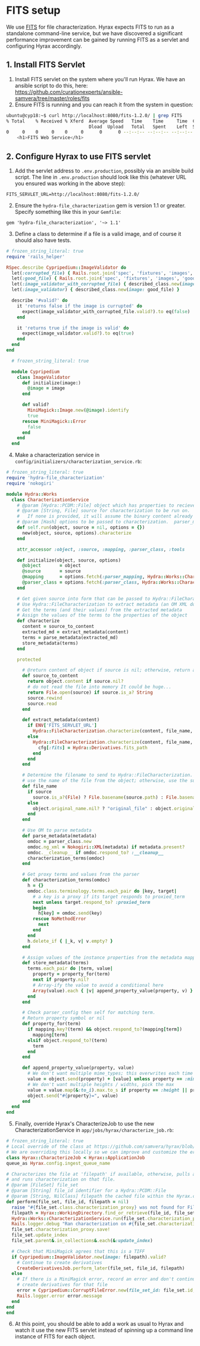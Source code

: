 # FITS setup

We use [FITS](https://projects.iq.harvard.edu/fits/home) for file characterization. Hyrax expects FITS to run as a standalone command-line service, but we have discovered a significant performance improvement can be gained by running FITS as a servlet and configuring Hyrax accordingly.

## 1. Install FITS Servlet

1. Install FITS servlet on the system where you'll run Hyrax. We have an ansible script to do this, here: https://github.com/curationexperts/ansible-samvera/tree/master/roles/fits
2. Ensure FITS is running and you can reach it from the system in question:
  ```bash
  ubuntu@cyp18:~$ curl http://localhost:8080/fits-1.2.0/ | grep FITS
  % Total    % Received % Xferd  Average Speed   Time    Time     Time  Current
                                 Dload  Upload   Total   Spent    Left  Speed
  0     0    0     0    0     0      0      0 --:--:-- --:--:-- --:--:--     0<title>FITS Service</title>
      <h1>FITS Web Service</h1>

  ```

## 2. Configure Hyrax to use FITS servlet

1. Add the servlet address to `.env.production`, possibly via an ansible build script. The line in `.env.production` should look like this (whatever URL you ensured was working in the above step):

  ```
  FITS_SERVLET_URL=http://localhost:8080/fits-1.2.0/
  ```

2. Ensure the `hydra-file_characterization` gem is version 1.1 or greater. Specify something like this in your `Gemfile`:

  ```
  gem 'hydra-file_characterization', '~> 1.1'
 ```

3. Define a class to determine if a file is a valid image, and of course it should also have tests.

  ```ruby
  # frozen_string_literal: true
  require 'rails_helper'

  RSpec.describe Cypripedium::ImageValidator do
    let(:corrupted_file) { Rails.root.join('spec', 'fixtures', 'images', 'corrupted', 'corrupt.png') }
    let(:good_file) { Rails.root.join('spec', 'fixtures', 'images', 'good', 'watermelon.png') }
    let(:image_validator_with_corrupted_file) { described_class.new(image: corrupted_file) }
    let(:image_validator) { described_class.new(image: good_file) }

    describe '#valid?' do
      it 'returns false if the image is currupted' do
        expect(image_validator_with_corrupted_file.valid?).to eq(false)
      end

      it 'returns true if the image is valid' do
        expect(image_validator.valid?).to eq(true)
      end
    end
  end
  ```

  ```ruby
    # frozen_string_literal: true

    module Cypripedium
      class ImageValidator
        def initialize(image:)
          @image = image
        end

        def valid?
          MiniMagick::Image.new(@image).identify
          true
        rescue MiniMagick::Error
          false
        end
      end
    end
  ```

4. Make a characterization service in `config/initializers/characterization_service.rb`:

  ```ruby
  # frozen_string_literal: true
  require 'hydra-file_characterization'
  require 'nokogiri'

  module Hydra::Works
    class CharacterizationService
      # @param [Hydra::PCDM::File] object which has properties to recieve characterization values.
      # @param [String, File] source for characterization to be run on.  File object or path on disk.
      #   If none is provided, it will assume the binary content already present on the object.
      # @param [Hash] options to be passed to characterization.  parser_mapping:, parser_class:, tools:
      def self.run(object, source = nil, options = {})
        new(object, source, options).characterize
      end

      attr_accessor :object, :source, :mapping, :parser_class, :tools

      def initialize(object, source, options)
        @object       = object
        @source       = source
        @mapping      = options.fetch(:parser_mapping, Hydra::Works::Characterization.mapper)
        @parser_class = options.fetch(:parser_class, Hydra::Works::Characterization::FitsDocument)
      end

      # Get given source into form that can be passed to Hydra::FileCharacterization
      # Use Hydra::FileCharacterization to extract metadata (an OM XML document)
      # Get the terms (and their values) from the extracted metadata
      # Assign the values of the terms to the properties of the object
      def characterize
        content = source_to_content
        extracted_md = extract_metadata(content)
        terms = parse_metadata(extracted_md)
        store_metadata(terms)
      end

      protected

        # @return content of object if source is nil; otherwise, return a File or the source
        def source_to_content
          return object.content if source.nil?
          # do not read the file into memory It could be huge...
          return File.open(source) if source.is_a? String
          source.rewind
          source.read
        end

        def extract_metadata(content)
          if ENV['FITS_SERVLET_URL']
            Hydra::FileCharacterization.characterize(content, file_name, :fits_servlet)
          else
            Hydra::FileCharacterization.characterize(content, file_name, :fits) do |cfg|
              cfg[:fits] = Hydra::Derivatives.fits_path
            end
          end
        end

        # Determine the filename to send to Hydra::FileCharacterization. If no source is present,
        # use the name of the file from the object; otherwise, use the supplied source.
        def file_name
          if source
            source.is_a?(File) ? File.basename(source.path) : File.basename(source)
          else
            object.original_name.nil? ? "original_file" : object.original_name
          end
        end

        # Use OM to parse metadata
        def parse_metadata(metadata)
          omdoc = parser_class.new
          omdoc.ng_xml = Nokogiri::XML(metadata) if metadata.present?
          omdoc.__cleanup__ if omdoc.respond_to? :__cleanup__
          characterization_terms(omdoc)
        end

        # Get proxy terms and values from the parser
        def characterization_terms(omdoc)
          h = {}
          omdoc.class.terminology.terms.each_pair do |key, target|
            # a key is a proxy if its target responds to proxied_term
            next unless target.respond_to? :proxied_term
            begin
              h[key] = omdoc.send(key)
            rescue NoMethodError
              next
            end
          end
          h.delete_if { |_k, v| v.empty? }
        end

        # Assign values of the instance properties from the metadata mapping :prop => val
        def store_metadata(terms)
          terms.each_pair do |term, value|
            property = property_for(term)
            next if property.nil?
            # Array-ify the value to avoid a conditional here
            Array(value).each { |v| append_property_value(property, v) }
          end
        end

        # Check parser_config then self for matching term.
        # Return property symbol or nil
        def property_for(term)
          if mapping.key?(term) && object.respond_to?(mapping[term])
            mapping[term]
          elsif object.respond_to?(term)
            term
          end
        end

        def append_property_value(property, value)
          # We don't want multiple mime_types; this overwrites each time to accept last value
          value = object.send(property) + [value] unless property == :mime_type
          # We don't want multiple heights / widths, pick the max
          value = value.map(&:to_i).max.to_s if property == :height || property == :width
          object.send("#{property}=", value)
        end
    end
  end
  ```

5. Finally, override Hyrax's CharacterizeJob to use the new CharacterizationService in `app/jobs/hyrax/characterize_job.rb`:

  ```ruby
  # frozen_string_literal: true
# Local override of the class at https://github.com/samvera/hyrax/blob/master/app/jobs/characterize_job.rb
# We are overriding this locally so we can improve and customize the error logging.
class Hyrax::CharacterizeJob < Hyrax::ApplicationJob
  queue_as Hyrax.config.ingest_queue_name

  # Characterizes the file at 'filepath' if available, otherwise, pulls a copy from the repository
  # and runs characterization on that file.
  # @param [FileSet] file_set
  # @param [String] file_id identifier for a Hydra::PCDM::File
  # @param [String, NilClass] filepath the cached file within the Hyrax.config.working_path
  def perform(file_set, file_id, filepath = nil)
    raise "#{file_set.class.characterization_proxy} was not found for FileSet #{file_set.id}" unless file_set.characterization_proxy?
    filepath = Hyrax::WorkingDirectory.find_or_retrieve(file_id, file_set.id) unless filepath && File.exist?(filepath)
    Hydra::Works::CharacterizationService.run(file_set.characterization_proxy, filepath)
    Rails.logger.debug "Ran characterization on #{file_set.characterization_proxy.id} (#{file_set.characterization_proxy.mime_type})"
    file_set.characterization_proxy.save!
    file_set.update_index
    file_set.parent&.in_collections&.each(&:update_index)

    # Check that MiniMagick agrees that this is a TIFF
    if Cypripedium::ImageValidator.new(image: filepath).valid?
      # Continue to create derivatives
      CreateDerivativesJob.perform_later(file_set, file_id, filepath)
    else
      # If there is a MiniMagick error, record an error and don't continue to
      # create derivatives for that file
      error = Cypripedium::CorruptFileError.new(file_set_id: file_set.id, mime_type: file_set.characterization_proxy.mime_type)
      Rails.logger.error error.message
    end
  end
end
  ```

6. At this point, you should be able to add a work as usual to Hyrax and watch it use the new FITS servlet instead of spinning up a command line instance of FITS for each object.
